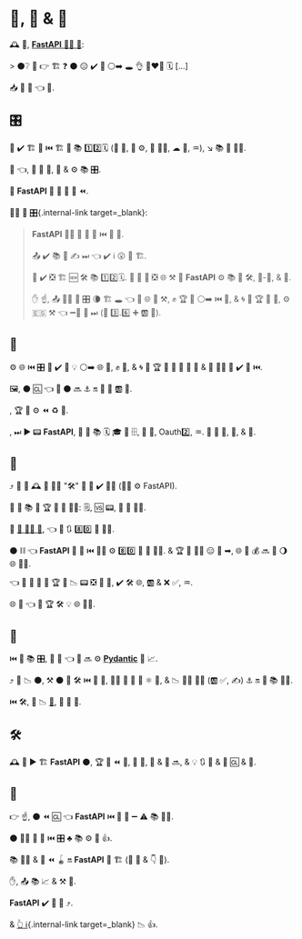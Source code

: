 # 📖, 🔧 &amp; 🔮

🕰 🏁, <a href="https://github.com/tiangolo/fastapi/issues/3#issuecomment-454956920" class="external-link" target="_blank"> **FastAPI** 👩‍💻 💭</a>:

&gt; ⚫️❔ 📖 👉 🏗 ❓ ⚫️ 😑 ✔️ 👟 ⚪️➡️ 🕳 👌 👩‍❤‍👨 🗓️ [...]

📥 🐥 🍖 👈 📖.

## 🎛

👤 ✔️ 🏗 🔗 ⏮️ 🏗 📄 📚 1️⃣2️⃣🗓️ (🎰 🏫, 📎 ⚙️, 🔁 👨‍🏭, ☁ 💽, ♒️), ↘️ 📚 🏉 👩‍💻.

🍕 👈, 👤 💪 🔬, 💯 &amp; ⚙️ 📚 🎛.

📖 **FastAPI** 👑 🍕 📖 🚮 ⏪.

🙆‍♀ 📄 [🎛](alternatives.md){.internal-link target=_blank}:

<blockquote markdown="1">

**FastAPI** 🚫🔜 🔀 🚥 🚫 ⏮️ 👷 🎏.

📤 ✔️ 📚 🧰 ✍ ⏭ 👈 ✔️ ℹ 😮 🚮 🏗.

👤 ✔️ ❎ 🏗 🆕 🛠️ 📚 1️⃣2️⃣🗓️. 🥇 👤 🔄 ❎ 🌐 ⚒ 📔 **FastAPI** ⚙️ 📚 🎏 🛠️, 🔌-🔌, &amp; 🧰.

✋️ ☝, 📤 🙅‍♂ 🎏 🎛 🌘 🏗 🕳 👈 🚚 🌐 👫 ⚒, ✊ 🏆 💭 ⚪️➡️ ⏮️ 🧰, &amp; 🌀 👫 🏆 🌌 💪, ⚙️ 🇪🇸 ⚒ 👈 ➖🚫 💪 ⏭ (🐍 3️⃣.6️⃣ ➕ 🆎 🔑).

</blockquote>

## 🔬

⚙️ 🌐 ⏮️ 🎛 👤 ✔️ 🤞 💡 ⚪️➡️ 🌐 👫, ✊ 💭, &amp; 🌀 👫 🏆 🌌 👤 💪 🔎 👤 &amp; 🏉 👩‍💻 👤 ✔️ 👷 ⏮️.

🖼, ⚫️ 🆑 👈 🎲 ⚫️ 🔜 ⚓️ 🔛 🐩 🐍 🆎 🔑.

, 🏆 🎯 ⚙️ ⏪ ♻ 🐩.

, ⏭ ▶️ 📟 **FastAPI**, 👤 💸 📚 🗓️ 🎓 🔌 🗄, 🎻 🔗, Oauth2️⃣, ♒️. 🎯 👫 💛, 🔀, &amp; 🔺.

## 🔧

⤴️ 👤 💸 🕰 🔧 👩‍💻 "🛠️" 👤 💚 ✔️ 👩‍💻 (👩‍💻 ⚙️ FastAPI).

👤 💯 📚 💭 🏆 🌟 🐍 👨‍🎨: 🗒, 🆚 📟, 🎠 🧢 👨‍🎨.

🏁 <a href="https://www.jetbrains.com/research/python-developers-survey-2018/#development-tools" class="external-link" target="_blank">🐍 👩‍💻 🔬</a>, 👈 📔 🔃 8️⃣0️⃣ 💯 👩‍💻.

⚫️ ⛓ 👈 **FastAPI** 🎯 💯 ⏮️ 👨‍🎨 ⚙️ 8️⃣0️⃣ 💯 🐍 👩‍💻. &amp; 🏆 🎏 👨‍🎨 😑 👷 ➡, 🌐 🚮 💰 🔜 👷 🌖 🌐 👨‍🎨.

👈 🌌 👤 💪 🔎 🏆 🌌 📉 📟 ❎ 🌅 💪, ✔️ 🛠️ 🌐, 🆎 &amp; ❌ ✅, ♒️.

🌐 🌌 👈 🚚 🏆 🛠️ 💡 🌐 👩‍💻.

## 📄

⏮️ 🔬 📚 🎛, 👤 💭 👈 👤 🔜 ⚙️ <a href="https://docs.pydantic.dev/" class="external-link" target="_blank">**Pydantic**</a> 🚮 📈.

⤴️ 👤 📉 ⚫️, ⚒ ⚫️ 🍕 🛠️ ⏮️ 🎻 🔗, 🐕‍🦺 🎏 🌌 🔬 ⚛ 📄, &amp; 📉 👨‍🎨 🐕‍🦺 (🆎 ✅, ✍) ⚓️ 🔛 💯 📚 👨‍🎨.

⏮️ 🛠️, 👤 📉 <a href="https://www.starlette.io/" class="external-link" target="_blank">**💃**</a>, 🎏 🔑 📄.

## 🛠️

🕰 👤 ▶️ 🏗 **FastAPI** ⚫️, 🏆 🍖 ⏪ 🥉, 🔧 🔬, 📄 &amp; 🧰 🔜, &amp; 💡 🔃 🐩 &amp; 🔧 🆑 &amp; 🍋.

## 🔮

👉 ☝, ⚫️ ⏪ 🆑 👈 **FastAPI** ⏮️ 🚮 💭 ➖ ⚠ 📚 👫👫.

⚫️ 💆‍♂ 👐 🤭 ⏮️ 🎛 ♣ 📚 ⚙️ 💼 👍.

📚 👩‍💻 &amp; 🏉 ⏪ 🪀 🔛 **FastAPI** 👫 🏗 (🔌 👤 &amp; 👇 🏉).

✋️, 📤 📚 📈 &amp; ⚒ 👟.

**FastAPI** ✔️ 👑 🔮 ⤴️.

&amp; [👆 ℹ](help-fastapi.md){.internal-link target=_blank} 📉 👍.
